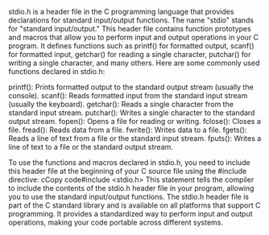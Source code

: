 stdio.h is a header file in the C programming language that provides declarations for standard input/output functions. The name "stdio" stands for "standard input/output."
This header file contains function prototypes and macros that allow you to perform input and output operations in your C program. It defines functions such as printf() for formatted output, scanf() for formatted input, getchar() for reading a single character, putchar() for writing a single character, and many others.
Here are some commonly used functions declared in stdio.h:

printf(): Prints formatted output to the standard output stream (usually the console).
scanf(): Reads formatted input from the standard input stream (usually the keyboard).
getchar(): Reads a single character from the standard input stream.
putchar(): Writes a single character to the standard output stream.
fopen(): Opens a file for reading or writing.
fclose(): Closes a file.
fread(): Reads data from a file.
fwrite(): Writes data to a file.
fgets(): Reads a line of text from a file or the standard input stream.
fputs(): Writes a line of text to a file or the standard output stream.

To use the functions and macros declared in stdio.h, you need to include this header file at the beginning of your C source file using the #include directive:
cCopy code#include <stdio.h>
This statement tells the compiler to include the contents of the stdio.h header file in your program, allowing you to use the standard input/output functions.
The stdio.h header file is part of the C standard library and is available on all platforms that support C programming. It provides a standardized way to perform input and output operations, making your code portable across different systems.